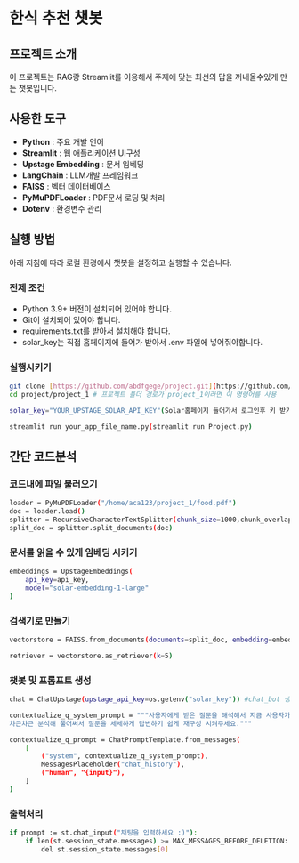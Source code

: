 # 한식 추천 챗봇

## 프로젝트 소개

이 프로젝트는 RAG랑 Streamlit를 이용해서 
주제에 맞는 최선의 답을 꺼내올수있게 만든 챗봇입니다.

## 사용한 도구
- **Python** : 주요 개발 언어
- **Streamlit** : 웹 애플리케이션 UI구성
- **Upstage Embedding** : 문서 임베딩
- **LangChain** : LLM개발 프레임워크
- **FAISS** : 벡터 데이터베이스
- **PyMuPDFLoader** : PDF문서 로딩 및 처리
- **Dotenv** : 환경변수 관리

## 실행 방법

아래 지침에 따라 로컬 환경에서 챗봇을 설정하고 실행할 수 있습니다.

### 전제 조건

- Python 3.9+ 버전이 설치되어 있어야 합니다.
- Git이 설치되어 있어야 합니다.
- requirements.txt를 받아서 설치해야 합니다.
- solar_key는 직접 홈페이지에 들어가 받아서 .env 파일에 넣어줘야합니다.

### 실행시키기
```bash
git clone [https://github.com/abdfgege/project.git](https://github.com/abdfgege/project.git)
cd project/project_1 # 프로젝트 폴더 경로가 project_1이라면 이 명령어를 사용

solar_key="YOUR_UPSTAGE_SOLAR_API_KEY"(Solar홈페이지 들어가서 로그인후 키 받기)

streamlit run your_app_file_name.py(streamlit run Project.py)

```
## 간단 코드분석

### 코드내에 파일 불러오기
```bash
loader = PyMuPDFLoader("/home/aca123/project_1/food.pdf")
doc = loader.load()
splitter = RecursiveCharacterTextSplitter(chunk_size=1000,chunk_overlap=50)
split_doc = splitter.split_documents(doc)

```


### 문서를 읽을 수 있게 임베딩 시키기
```bash
embeddings = UpstageEmbeddings(
    api_key=api_key,
    model="solar-embedding-1-large"
)

```


### 검색기로 만들기
```bash
vectorstore = FAISS.from_documents(documents=split_doc, embedding=embeddings)

retriever = vectorstore.as_retriever(k=5)

```


### 챗봇 및 프롬프트 생성
```bash
chat = ChatUpstage(upstage_api_key=os.getenv("solar_key")) #chat_bot 생성

contextualize_q_system_prompt = """사용자에게 받은 질문을 해석해서 지금 사용자가 어떤걸 선호하는지, 기분은 어떠한지를
차근차근 분석해 풀어써서 질문을 세세하게 답변하기 쉽게 재구성 시켜주세요."""

contextualize_q_prompt = ChatPromptTemplate.from_messages(
    [
        ("system", contextualize_q_system_prompt),
        MessagesPlaceholder("chat_history"),
        ("human", "{input}"),
    ]
)

```


### 출력처리
```bash
if prompt := st.chat_input("채팅을 입력하세요 :)"):
    if len(st.session_state.messages) >= MAX_MESSAGES_BEFORE_DELETION:
        del st.session_state.messages[0]

```